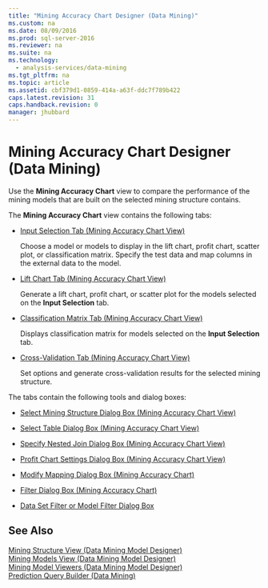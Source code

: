 ```yaml
---
title: "Mining Accuracy Chart Designer (Data Mining)"
ms.custom: na
ms.date: 08/09/2016
ms.prod: sql-server-2016
ms.reviewer: na
ms.suite: na
ms.technology: 
  - analysis-services/data-mining
ms.tgt_pltfrm: na
ms.topic: article
ms.assetid: cbf379d1-0859-414a-a63f-ddc7f789b422
caps.latest.revision: 31
caps.handback.revision: 0
manager: jhubbard
---
```

# Mining Accuracy Chart Designer (Data Mining)
Use the **Mining Accuracy Chart** view to compare the performance of the mining models that are built on the selected mining structure contains.  
  
 The **Mining Accuracy Chart** view contains the following tabs:  
  
-   [Input Selection Tab (Mining Accuracy Chart View)](../../Topics/TopicNameNotContainA/Input-Selection-Tab--Mining-Accuracy-Chart-View-.md)  
  
     Choose a model or models to display in the lift chart, profit chart, scatter plot, or classification matrix. Specify the test data and map columns in the external data to the model.  
  
-   [Lift Chart Tab (Mining Accuracy Chart View)](../../Topics/TopicNameNotContainA/Lift-Chart-Tab--Mining-Accuracy-Chart-View-.md)  
  
     Generate a lift chart, profit chart, or scatter plot for the models selected on the **Input Selection** tab.  
  
-   [Classification Matrix Tab (Mining Accuracy Chart View)](../../Topics/TopicNameNotContainA/Classification-Matrix-Tab--Mining-Accuracy-Chart-View-.md)  
  
     Displays classification matrix for models selected on the **Input Selection** tab.  
  
-   [Cross-Validation Tab (Mining Accuracy Chart View)](../../Topics/TopicNameNotContainA/Cross-Validation-Tab--Mining-Accuracy-Chart-View-.md)  
  
     Set options and generate cross-validation results for the selected mining structure.  
  
 The tabs contain the following tools and dialog boxes:  
  
-   [Select Mining Structure Dialog Box (Mining Accuracy Chart View)](../../Topics/TopicNameNotContainA/Select-Mining-Structure-Dialog-Box--Mining-Accuracy-Chart-View-.md)  
  
-   [Select Table Dialog Box (Mining Accuracy Chart View)](../../Topics/TopicNameNotContainA/Select-Table-Dialog-Box--Mining-Accuracy-Chart-View-.md)  
  
-   [Specify Nested Join Dialog Box (Mining Accuracy Chart View)](../../Topics/TopicNameNotContainA/Specify-Nested-Join-Dialog-Box--Mining-Accuracy-Chart-View-.md)  
  
-   [Profit Chart Settings Dialog Box (Mining Accuracy Chart View)](../../Topics/TopicNameNotContainA/Profit-Chart-Settings-Dialog-Box--Mining-Accuracy-Chart-View-.md)  
  
-   [Modify Mapping Dialog Box (Mining Accuracy Chart)](../../Topics/TopicNameNotContainA/Modify-Mapping-Dialog-Box--Mining-Accuracy-Chart-.md)  
  
-   [Filter Dialog Box (Mining Accuracy Chart)](../../Topics/TopicNameNotContainA/Filter-Dialog-Box--Mining-Accuracy-Chart-.md)  
  
-   [Data Set Filter or Model Filter Dialog Box](../../Topics/TopicNameNotContainA/Data-Set-Filter-or-Model-Filter-Dialog-Box.md)  
  
## See Also  
 [Mining Structure View (Data Mining Model Designer)](../../Topics/TopicNameNotContainA/Mining-Structure-View--Data-Mining-Model-Designer-.md)   
 [Mining Models View (Data Mining Model Designer)](../../Topics/TopicNameNotContainA/Mining-Models-View--Data-Mining-Model-Designer-.md)   
 [Mining Model Viewers (Data Mining Model Designer)](../../Topics/TopicNameNotContainA/Mining-Model-Viewers--Data-Mining-Model-Designer-.md)   
 [Prediction Query Builder (Data Mining)](../../Topics/TopicNameNotContainA/Prediction-Query-Builder--Data-Mining-.md)